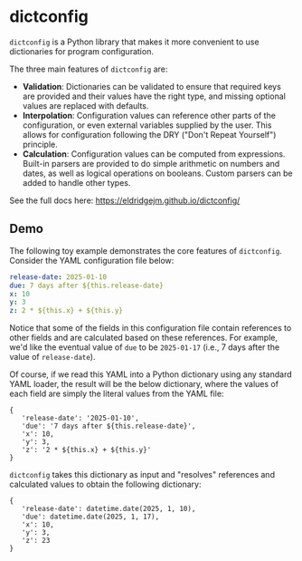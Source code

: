 dictconfig
==========


`dictconfig` is a Python library that makes it more convenient to use dictionaries
for program configuration.

The three main features of `dictconfig` are:

- **Validation**: Dictionaries can be validated to ensure that required keys
  are provided and their values have the right type, and missing optional
  values are replaced with defaults.
- **Interpolation**: Configuration values can reference other parts of the
  configuration, or even external variables supplied by the user. This allows
  for configuration following the DRY ("Don't Repeat Yourself") principle.
- **Calculation**: Configuration values can be computed from expressions.
  Built-in parsers are provided to do simple arithmetic on numbers and dates,
  as well as logical operations on booleans. Custom parsers can be added to
  handle other types.

See the full docs here: https://eldridgejm.github.io/dictconfig/

Demo
----

The following toy example demonstrates the core features of `dictconfig`. Consider
the YAML configuration file below:

```yaml
release-date: 2025-01-10
due: 7 days after ${this.release-date}
x: 10
y: 3
z: 2 * ${this.x} + ${this.y}
```

Notice that some of the fields in this configuration file contain references to
other fields and are calculated based on these references. For example, we'd
like the eventual value of `due` to be `2025-01-17` (i.e., 7 days after the
value of `release-date`).

Of course, if we read this YAML into a Python dictionary using any standard
YAML loader, the result will be the below dictionary, where the values of each
field are simply the literal values from the YAML file:


```
{
   'release-date': '2025-01-10',
   'due': '7 days after ${this.release-date}',
   'x': 10,
   'y': 3,
   'z': '2 * ${this.x} + ${this.y}'
}
```

`dictconfig` takes this dictionary as input and "resolves" references and calculated
values to obtain the following dictionary:

```
{
   'release-date': datetime.date(2025, 1, 10),
   'due': datetime.date(2025, 1, 17),
   'x': 10,
   'y': 3,
   'z': 23
}
```
